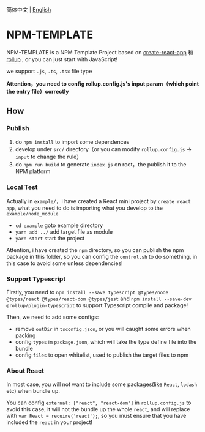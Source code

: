 简体中文 | [English](./README.md)

# NPM-TEMPLATE

NPM-TEMPLATE is a NPM Template Project based on [create-react-app](https://reactjs.org/docs/create-a-new-react-app.html) 和 [rollup](https://rollupjs.org/guide/en/) , or you can just start with JavaScript!

we support `.js`, `.ts`, `.tsx` file type

**Attention，you need to config rollup.config.js's input param（which point the entry file）correctly**


## How

### Publish

1. do `npm install` to import some dependences
2. develop under `src/` directory（or you can modify `rollup.config.js` -> `input` to change the rule）
3. do `npm run build` to generate `index.js` on root，the publish it to the NPM platform

### Local Test

Actually in `example/`，i have created a React mini project by `create react app`, what you need to do is importing what you develop to the `example/node_module`

- `cd example` goto example directory
- `yarn add ../` add target file as module
- `yarn start` start the project

Attention, i have created the `npm` directory, so you can publish the npm package in this folder, so you can config the `control.sh` to do something, in this case to avoid some unless dependencies!

### Support Typescript

Firstly, you need to `npm install --save typescript @types/node @types/react @types/react-dom @types/jest` and `npm install --save-dev @rollup/plugin-typescript` to support Typescript compile and package!

Then, we need to add some configs:
- remove `outDir` in `tsconfig.json`, or you will caught some errors when packing
- config `types` in `package.json`, which will take the type define file into the bundle
- config `files` to open whitelist, used to publish the target files to npm


### About React

In most case, you will not want to include some packages(like `React`, `lodash` etc) when bundle up.

You can config `external: ["react", "react-dom"]` in `rollup.config.js` to avoid this case, it will not the bundle up the whole `react`, and will replace with `var React = require('react');`, so you must ensure that you have included the `react` in your project! 